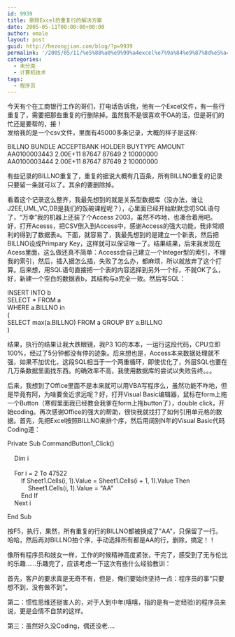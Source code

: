 ```yaml
---
id: 9939
title: 删除Excel的重复行的解决方案
date: 2005-05-11T00:00:00+00:00
author: omale
layout: post
guid: http://hezongjian.com/blog/?p=9939
permalink: '/2005/05/11/%e5%88%a0%e9%99%a4excel%e7%9a%84%e9%87%8d%e5%a4%8d%e8%a1%8c%e7%9a%84%e8%a7%a3%e5%86%b3%e6%96%b9%e6%a1%88/'
categories:
  - 未分类
  - 计算机技术
tags:
  - 程序员
---
```

今天有个在工商银行工作的哥们，打电话告诉我，他有一个Excel文件，有一些行重复了，需要把那些重复的行删除掉。虽然我不是很喜欢干OA的活，但是哥们的忙还是要帮的，接！  
发给我的是一个csv文件，里面有45000多条记录，大概的样子是这样:

BILLNO BUNDLE ACCEPTBANK HOLDER BUYTYPE AMOUNT  
AA0100003443 2.00E+11 87647 87649 2 10000000  
AA0100003444 2.00E+11 87647 87649 2 10000000

有些记录的BILLNO重复了，重复的据说大概有几百条，所有BILLNO重复的记录只要留一条就可以了。其余的要删除掉。

看着这个记录这么整齐，我最先想到的就是关系型数据库（没办法，谁让J2EE,UML,VC,DB是我们的饭碗课程呢？），心里面已经开始默默念叨SQL语句了，“万幸”我的机器上还装了个Access&nbsp;2003，虽然不咋地，也凑合着用吧。好，打开Acesss，把CSV倒入到Access中，感谢Access的强大功能，我非常顺利的得到了数据表a。下面，就容易了，我最先想到的是建立一个新表，然后把BILLNO设成Primpary&nbsp;Key，这样就可以保证唯一了。结果结果，后来我发现在Acess里面，这么做还真不简单：Access会自己建立一个Integer型的索引，不理我的索引，然后，插入据怎么插，失败了怎么办，都麻烦，所以就放弃了这个打算。后来想，用SQL语句直接把一个表的内容选择到另外一个标，不就OK了么，好，新建一个空白的数据表b，其结构与a完全一致。然后写SQL：

INSERT&nbsp;INTO&nbsp;b  
SELECT&nbsp;*&nbsp;FROM&nbsp;a  
WHERE&nbsp;a.BILLNO&nbsp;in  
(	  
SELECT&nbsp;max(a.BILLNO)&nbsp;FROM&nbsp;a&nbsp;GROUP&nbsp;BY&nbsp;a.BILLNO  
)

结果，执行的结果让我大跌眼镜，我P3&nbsp;1G的本本，一运行这段代码，CPU立即100%，经过了5分钟都没有停的迹象。后来想也是，Access本来数据处理就不强，如果不加优化，这段SQL相当于一个两重循环，即使优化了，外层SQL也要在几万条数据里面找东西。的确效率不高，我使用数据库的尝试以失败告终。。。

后来，我想到了Office里面不是本来就可以用VBA写程序么，虽然功能不咋地，但是毕竟有阿，为啥要舍近求远呢？好，打开Visual&nbsp;Basic编辑器，鼠标在form上拖一个Button（寒假里面我已经教会我爹在form上拖button了），double&nbsp;click，开始coding。再次感谢Office的强大的帮助，很快我就找打了如何引用单元格的数据。首先，先把Excel按照BILLNO来排个序，然后用阔别N年的Visual&nbsp;Basic代码Coding道：

Private&nbsp;Sub&nbsp;CommandButton1_Click()  
&nbsp;&nbsp;&nbsp;  
&nbsp;&nbsp;&nbsp;&nbsp;Dim&nbsp;i  
&nbsp;&nbsp;&nbsp;&nbsp;  
&nbsp;&nbsp;&nbsp;&nbsp;For&nbsp;i&nbsp;=&nbsp;2&nbsp;To&nbsp;47522  
&nbsp;&nbsp;&nbsp;&nbsp;&nbsp;&nbsp;&nbsp;&nbsp;If&nbsp;Sheet1.Cells(i,&nbsp;1).Value&nbsp;=&nbsp;Sheet1.Cells(i&nbsp;+&nbsp;1,&nbsp;1).Value&nbsp;Then  
&nbsp;&nbsp;&nbsp;&nbsp;&nbsp;&nbsp;&nbsp;&nbsp;&nbsp;&nbsp;&nbsp;&nbsp;Sheet1.Cells(i,&nbsp;1).Value&nbsp;=&nbsp;"AA"  
&nbsp;&nbsp;&nbsp;&nbsp;&nbsp;&nbsp;&nbsp;&nbsp;End&nbsp;If  
&nbsp;&nbsp;&nbsp;&nbsp;Next&nbsp;i

End&nbsp;Sub

按F5，执行，果然，所有重复的行的BILLNO都被换成了"AA"，只保留了一行。哈哈，然后再对BILLNO拍个序，手动选择所有都是AA的行，删除，搞定！！

像所有程序员和妓女一样，工作的时候精神高度紧张，干完了，感受到了无与伦比的乐趣……乐趣完了，应该考虑一下这次有些什么经验教训：

首先，客户的要求真是无奇不有，但是，俺们要始终坚持一点：程序员的事“只要想不到，没有做不到”。

第二：惯性思维还挺害人的，对于人到中年(嘻嘻，指的是有一定经验)的程序员来说，更是会情不自禁的这样。

第三：虽然好久没Coding，偶还没老&#8230;.

<font class=diary_poster>
